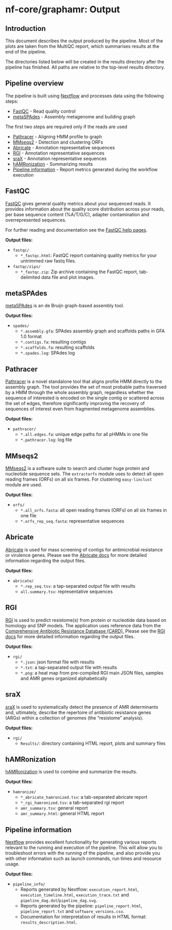 # nf-core/graphamr: Output

## Introduction

This document describes the output produced by the pipeline. Most of the plots are taken from the MultiQC report, which summarises results at the end of the pipeline.

The directories listed below will be created in the results directory after the pipeline has finished. All paths are relative to the top-level results directory.

<!-- TODO nf-core: Write this documentation describing your workflow's output -->

## Pipeline overview

The pipeline is built using [Nextflow](https://www.nextflow.io/)
and processes data using the following steps:


* [FastQC](#fastqc) - Read quality control
* [metaSPAdes](#metaspades) - Assembly metagenome and building graph 

The first two steps are required only if the reads are used

* [Pathracer](#pathracer) - Aligning HMM profile to graph
* [MMseqs2](#mmseqs2) - Detection and clustering ORFs
* [Abricate](#abricate) - Annotation representative sequences
* [RGI](#rgi) - Annotation representative sequences
* [sraX](#srax) - Annotation representative sequences
* [hAMRonization](#hamronization) - Summarizing results
* [Pipeline information](#pipeline-information) - Report metrics generated during the workflow execution

## FastQC

[FastQC](http://www.bioinformatics.babraham.ac.uk/projects/fastqc/) gives general quality metrics about your sequenced reads. It provides information about the quality score distribution across your reads, per base sequence content (%A/T/G/C), adapter contamination and overrepresented sequences.

For further reading and documentation see the [FastQC help pages](http://www.bioinformatics.babraham.ac.uk/projects/fastqc/Help/).

**Output files:**

* `fastqc/`
  * `*_fastqc.html`: FastQC report containing quality metrics for your untrimmed raw fastq files.
* `fastqc/zips/`
  * `*_fastqc.zip`: Zip archive containing the FastQC report, tab-delimited data file and plot images.


## metaSPAdes

[metaSPAdes](https://github.com/ablab/spades)  is an de Bruijn graph-based assembly tool.

**Output files:**

* `spades/`
  * `*.assembly.gfa`: SPAdes assembly graph and scaffolds paths in GFA 1.0 format
  * `*.contigs.fa`: resulting contigs
  * `*.scaffolds.fa`: resulting scaffolds
  * `*.spades.log`: SPAdes log


## Pathracer

[Pathracer](https://cab.spbu.ru/software/pathracer/) is a novel standalone tool that aligns profile HMM directly to the assembly graph. The tool provides the set of most probable paths traversed by a HMM through the whole assembly graph, regardless whether the sequence of interested is encoded on the single contig or scattered across the set of edges, therefore significantly improving the recovery of sequences of interest even from fragmented metagenome assemblies.

**Output files:**

* `pathracer/`
  * `*.all.edges.fa`: unique edge paths for all pHMMs in one file
  * `*.pathracer.log`: log file

## MMseqs2

[MMseqs2](https://github.com/soedinglab/MMseqs2) is a software suite to search and cluster huge protein and nucleotide sequence sets. The `extractorfs` module uses to detect all open reading frames (ORFs) on all six frames. For clustering `easy-linclust` module are used. 

**Output files:**

* `orfs/`
  * `*.all_orfs.fasta`: all open reading frames (ORFs) on all six frames in one file
  * `*.orfs_rep_seq.fasta`: representative sequences

## Abricate

[Abricate](https://github.com/tseemann/abricate) is used for mass screening of contigs for antimicrobial resistance or virulence genes. Please see the [Abricate docs](https://github.com/tseemann/abricate/blob/master/README.md) for more detailed information regarding the output files.

**Output files:**

* `abricate/`
  * `*.rep_seq.tsv`: a tap-separated output file with results
  * `all.summary.tsv`: representative sequences

## RGI 

[RGI](https://github.com/arpcard/rgi) is used to predict resistome(s) from protein or nucleotide data based on homology and SNP models. The application uses reference data from the [Comprehensive Antibiotic Resistance Database (CARD).](https://card.mcmaster.ca/) Please see the [RGI docs](https://github.com/arpcard/rgi#rgi-main-tab-delimited-output-details) for more detailed information regarding the output files.

**Output files:**

* `rgi/`
  * `*.json`: json format file with results
  * `*.txt`: a tap-separated output file with results
  * `*.png`: a heat map from pre-compiled RGI main JSON files, samples and AMR genes organized alphabetically

## sraX

[sraX](https://github.com/lgpdevtools/sraX) is used to systematically detect the presence of AMR determinants and, ultimately, describe the repertoire of antibiotic resistance genes (ARGs) within a collection of genomes (the “resistome” analysis).

**Output files:**

* `rgi/`
  * `Results/`: directory containing HTML report, plots and summary files

## hAMRonization

[hAMRonization](https://github.com/pha4ge/hAMRonization) is used to combine and summarize the results. 

**Output files:**

* `hamronize/`
  * `*_abricate_hamronized.tsv`: a tab-separated abricate report
  * `*_rgi_hamronized.tsv`: a tab-separated rgi report
  * `amr_summary.tsv`: general report
  * `amr_summary.html`: general HTML report

## Pipeline information

[Nextflow](https://www.nextflow.io/docs/latest/tracing.html) provides excellent functionality for generating various reports relevant to the running and execution of the pipeline. This will allow you to troubleshoot errors with the running of the pipeline, and also provide you with other information such as launch commands, run times and resource usage.

**Output files:**

* `pipeline_info/`
  * Reports generated by Nextflow: `execution_report.html`, `execution_timeline.html`, `execution_trace.txt` and `pipeline_dag.dot`/`pipeline_dag.svg`.
  * Reports generated by the pipeline: `pipeline_report.html`, `pipeline_report.txt` and `software_versions.csv`.
  * Documentation for interpretation of results in HTML format: `results_description.html`.
